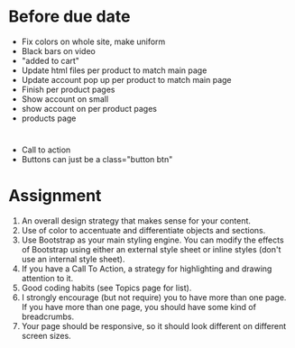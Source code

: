 # Before due date

- Fix colors on whole site, make uniform
- Black bars on video
- "added to cart"
- Update html files per product to match main page
- Update account pop up per product to match main page
- Finish per product pages
- Show account on small
- show account on per product pages
- products page

# 
- Call to action
- Buttons can just be a class="button btn"

# Assignment
1) An overall design strategy that makes sense for your content.
2) Use of color to accentuate and differentiate objects and sections.
3) Use Bootstrap as your main styling engine. You can modify the effects of Bootstrap using either an external style sheet or inline styles (don't use an internal style sheet).
4) If you have a Call To Action, a strategy for highlighting and drawing attention to it.
5) Good coding habits (see Topics page for list).
6) I strongly encourage (but not require) you to have more than one page. If you have more than one page, you should have some kind of breadcrumbs.
7) Your page should be responsive, so it should look different on different screen sizes.